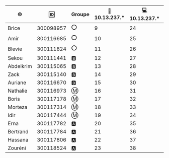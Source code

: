 

|:copyright:|:id:|Groupe|:penguin: 10.13.237.*|:computer: 10.13.237.*| Domaine |
|-----|--|------|-----------------|---------------|--------------|
|Brice|300098957|:o:|9|24|
|Amir|300116685|:o:|10|25|
|Blevie|300111824|:o:|11|26|
|Sekou|300111441|:b:|12|27|
|Abdelkrim|300115065|:b:|13|28|
|Zack|300115140|:b:|14|29|
|Auriane|300116670|:b:|15|30|
|Nathalie|300116973|:m:|16|31|
|Boris|300117178|:m:|17|32|
|Morteza|300117314|:m:|18|33|
|Idir|300117444|:m:|19|34|
|Erna|300117782|:a:|20|35|
|Bertrand|300117784|:a:|21|36|
|Hassana|300117806|:a:|22|37|
|Zouréni|300118524|:a:|23|38|
